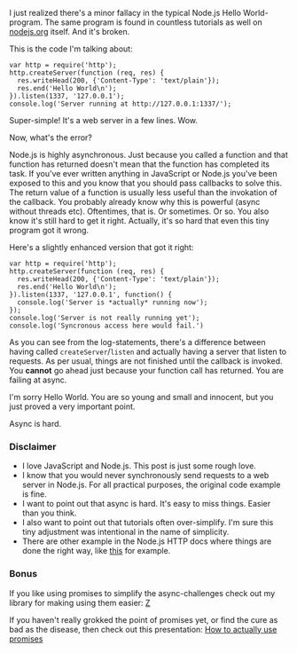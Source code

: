 I just realized there's a minor fallacy in the typical Node.js Hello World-program.
The same program is found in countless tutorials as well on [nodejs.org](http://nodejs.org) itself. And it's broken.

This is the code I'm talking about:

    var http = require('http');
    http.createServer(function (req, res) {
      res.writeHead(200, {'Content-Type': 'text/plain'});
      res.end('Hello World\n');
    }).listen(1337, '127.0.0.1');
    console.log('Server running at http://127.0.0.1:1337/');

Super-simple! It's a web server in a few lines. Wow.

Now, what's the error?

Node.js is highly asynchronous. Just because you called a function and that function has returned doesn't mean that the function has completed its task. If you've ever written anything in JavaScript or Node.js you've been exposed to this and you know that you should pass callbacks to solve this. The return value of a function is usually less useful than the invokation of the callback. You probably already know why this is powerful (async without threads etc). Oftentimes, that is. Or sometimes. Or so. You also know it's still hard to get it right. Actually, it's so hard that even this tiny program got it wrong.

Here's a slightly enhanced version that got it right:

    var http = require('http');
    http.createServer(function (req, res) {
      res.writeHead(200, {'Content-Type': 'text/plain'});
      res.end('Hello World\n');
    }).listen(1337, '127.0.0.1', function() {
      console.log('Server is *actually* running now');
    });
    console.log('Server is not really running yet');
    console.log('Syncronous access here would fail.')

As you can see from the log-statements, there's a difference between having called
`createServer`/`listen` and actually having a server that listen to requests. As
per usual, things are not finished until the callback is invoked. You **cannot** go
ahead just because your function call has returned. You are failing at async.

I'm sorry Hello World. You are so young and small and innocent, but you just proved a very important point.

Async is hard.

### Disclaimer

* I love JavaScript and Node.js. This post is just some rough love.
* I know that you would never synchronously send requests to a web server in Node.js. For all practical purposes, the original code example is fine.
* I want to point out that async is hard. It's easy to miss things. Easier than you think.
* I also want to point out that tutorials often over-simplify. I'm sure this tiny adjustment was intentional in the name of simplicity.
* There are other example in the Node.js HTTP docs where things are done the right way, like [this](http://nodejs.org/api/http.html#http_event_connect_1) for example.

### Bonus

If you like using promises to simplify the async-challenges check out my library for making using them easier: [Z](https://github.com/jakobmattsson/z-core)

If you haven't really grokked the point of promises yet, or find the cure as bad as the disease, then check out this presentation: [How to actually use promises](https://speakerdeck.com/jakobmattsson/how-to-star-actually-star-use-promises-in-javascript)
